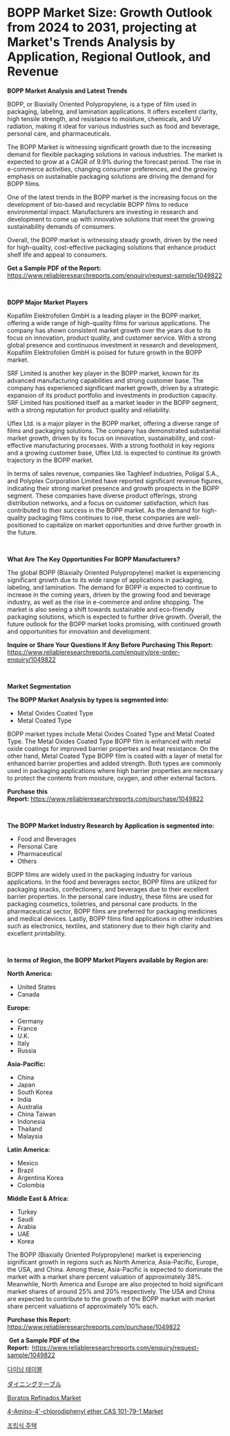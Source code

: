 <p><h1>BOPP Market Size: Growth Outlook from 2024 to 2031, projecting at Market's Trends Analysis by Application, Regional Outlook, and Revenue</h1></p><p><strong>BOPP Market Analysis and Latest Trends</strong></p>
<p><p>BOPP, or Biaxially Oriented Polypropylene, is a type of film used in packaging, labeling, and lamination applications. It offers excellent clarity, high tensile strength, and resistance to moisture, chemicals, and UV radiation, making it ideal for various industries such as food and beverage, personal care, and pharmaceuticals.</p><p>The BOPP Market is witnessing significant growth due to the increasing demand for flexible packaging solutions in various industries. The market is expected to grow at a CAGR of 9.9% during the forecast period. The rise in e-commerce activities, changing consumer preferences, and the growing emphasis on sustainable packaging solutions are driving the demand for BOPP films.</p><p>One of the latest trends in the BOPP market is the increasing focus on the development of bio-based and recyclable BOPP films to reduce environmental impact. Manufacturers are investing in research and development to come up with innovative solutions that meet the growing sustainability demands of consumers.</p><p>Overall, the BOPP market is witnessing steady growth, driven by the need for high-quality, cost-effective packaging solutions that enhance product shelf life and appeal to consumers.</p></p>
<p><strong>Get a Sample PDF of the Report:&nbsp;</strong> <a href="https://www.reliableresearchreports.com/enquiry/request-sample/1049822">https://www.reliableresearchreports.com/enquiry/request-sample/1049822</a></p>
<p>&nbsp;</p>
<p><strong>BOPP Major Market Players</strong></p>
<p><p>Kopafilm Elektrofolien GmbH is a leading player in the BOPP market, offering a wide range of high-quality films for various applications. The company has shown consistent market growth over the years due to its focus on innovation, product quality, and customer service. With a strong global presence and continuous investment in research and development, Kopafilm Elektrofolien GmbH is poised for future growth in the BOPP market.</p><p>SRF Limited is another key player in the BOPP market, known for its advanced manufacturing capabilities and strong customer base. The company has experienced significant market growth, driven by a strategic expansion of its product portfolio and investments in production capacity. SRF Limited has positioned itself as a market leader in the BOPP segment, with a strong reputation for product quality and reliability.</p><p>Uflex Ltd. is a major player in the BOPP market, offering a diverse range of films and packaging solutions. The company has demonstrated substantial market growth, driven by its focus on innovation, sustainability, and cost-effective manufacturing processes. With a strong foothold in key regions and a growing customer base, Uflex Ltd. is expected to continue its growth trajectory in the BOPP market.</p><p>In terms of sales revenue, companies like Taghleef Industries, Poligal S.A., and Polyplex Corporation Limited have reported significant revenue figures, indicating their strong market presence and growth prospects in the BOPP segment. These companies have diverse product offerings, strong distribution networks, and a focus on customer satisfaction, which has contributed to their success in the BOPP market. As the demand for high-quality packaging films continues to rise, these companies are well-positioned to capitalize on market opportunities and drive further growth in the future.</p></p>
<p>&nbsp;</p>
<p><strong>What Are The Key Opportunities For BOPP Manufacturers?</strong></p>
<p><p>The global BOPP (Biaxially Oriented Polypropylene) market is experiencing significant growth due to its wide range of applications in packaging, labeling, and lamination. The demand for BOPP is expected to continue to increase in the coming years, driven by the growing food and beverage industry, as well as the rise in e-commerce and online shopping. The market is also seeing a shift towards sustainable and eco-friendly packaging solutions, which is expected to further drive growth. Overall, the future outlook for the BOPP market looks promising, with continued growth and opportunities for innovation and development.</p></p>
<p><strong>Inquire or Share Your Questions If Any Before Purchasing This Report:</strong> <a href="https://www.reliableresearchreports.com/enquiry/pre-order-enquiry/1049822">https://www.reliableresearchreports.com/enquiry/pre-order-enquiry/1049822</a></p>
<p>&nbsp;</p>
<p><strong>Market Segmentation</strong></p>
<p><strong>The BOPP Market Analysis by types is segmented into:</strong></p>
<p><ul><li>Metal Oxides Coated Type</li><li>Metal Coated Type</li></ul></p>
<p><p>BOPP market types include Metal Oxides Coated Type and Metal Coated Type. The Metal Oxides Coated Type BOPP film is enhanced with metal oxide coatings for improved barrier properties and heat resistance. On the other hand, Metal Coated Type BOPP film is coated with a layer of metal for enhanced barrier properties and added strength. Both types are commonly used in packaging applications where high barrier properties are necessary to protect the contents from moisture, oxygen, and other external factors.</p></p>
<p><strong>Purchase this Report:&nbsp;</strong><a href="https://www.reliableresearchreports.com/purchase/1049822">https://www.reliableresearchreports.com/purchase/1049822</a></p>
<p>&nbsp;</p>
<p><strong>The BOPP Market Industry Research by Application is segmented into:</strong></p>
<p><ul><li>Food and Beverages</li><li>Personal Care</li><li>Pharmaceutical</li><li>Others</li></ul></p>
<p><p>BOPP films are widely used in the packaging industry for various applications. In the food and beverages sector, BOPP films are utilized for packaging snacks, confectionery, and beverages due to their excellent barrier properties. In the personal care industry, these films are used for packaging cosmetics, toiletries, and personal care products. In the pharmaceutical sector, BOPP films are preferred for packaging medicines and medical devices. Lastly, BOPP films find applications in other industries such as electronics, textiles, and stationery due to their high clarity and excellent printability.</p></p>
<p>&nbsp;</p>
<p><strong>In terms of Region, the BOPP Market Players available by Region are:</strong></p>
<p>
    <p> <strong> North America: </strong>
        <ul>
            <li>United States</li>
            <li>Canada</li>
        </ul>
        </p> 
    <p> <strong> Europe: </strong>
        <ul>
            <li>Germany</li>
            <li>France</li>
            <li>U.K.</li>
            <li>Italy</li>
            <li>Russia</li>
        </ul>
        </p> 
    <p> <strong> Asia-Pacific: </strong>
        <ul>
            <li>China</li>
            <li>Japan</li>
            <li>South Korea</li>
            <li>India</li>
            <li>Australia</li>
            <li>China Taiwan</li>
            <li>Indonesia</li>
            <li>Thailand</li>
            <li>Malaysia</li>
        </ul>
        </p> 
    <p> <strong> Latin America: </strong>
        <ul>
            <li>Mexico</li>
            <li>Brazil</li>
            <li>Argentina Korea</li>
            <li>Colombia</li>
        </ul>
        </p> 
    <p> <strong> Middle East & Africa: </strong>
        <ul>
            <li>Turkey</li>
            <li>Saudi</li>
            <li>Arabia</li>
            <li>UAE</li>
            <li>Korea</li>
        </ul>
    </p>
    </p>
<p><p>The BOPP (Biaxially Oriented Polypropylene) market is experiencing significant growth in regions such as North America, Asia-Pacific, Europe, the USA, and China. Among these, Asia-Pacific is expected to dominate the market with a market share percent valuation of approximately 38%. Meanwhile, North America and Europe are also projected to hold significant market shares of around 25% and 20% respectively. The USA and China are expected to contribute to the growth of the BOPP market with market share percent valuations of approximately 10% each.</p></p>
<p><strong>Purchase this Report: </strong><a href="https://www.reliableresearchreports.com/purchase/1049822">https://www.reliableresearchreports.com/purchase/1049822</a></p>
<p>&nbsp;<strong>Get a Sample PDF of the Report:&nbsp;&nbsp;</strong><a href="https://www.reliableresearchreports.com/enquiry/request-sample/1049822">https://www.reliableresearchreports.com/enquiry/request-sample/1049822</a></p>
<p><strong></strong></p>
<p><p><a href="https://medium.com/@glendatilghmankmgz0rbhwpy/%EC%8B%9D%EC%82%AC-%ED%85%8C%EC%9D%B4%EB%B8%94-%EC%8B%9C%EC%9E%A5-2031%EB%85%84%EA%B9%8C%EC%A7%80-%EC%84%B1%EA%B3%B5%EC%A0%81%EC%9D%B8-%EB%B9%84%EC%A6%88%EB%8B%88%EC%8A%A4-%EC%A0%84%EB%9E%B5%EC%9D%84-%EC%9C%84%ED%95%9C-%ED%95%B5%EC%8B%AC-1c928f4d41e4">다이닝 테이블</a></p><p><a href="https://medium.com/@diegogaylord2023/%E3%83%80%E3%82%A4%E3%83%8B%E3%83%B3%E3%82%B0%E3%83%86%E3%83%BC%E3%83%96%E3%83%AB%E5%B8%82%E5%A0%B4%E3%81%AF-%E5%B8%82%E5%A0%B4%E3%82%B7%E3%82%A7%E3%82%A2-%E5%B8%82%E5%A0%B4%E5%8B%95%E5%90%91-%E5%B8%82%E5%A0%B4%E6%88%90%E9%95%B7%E3%81%AB%E9%96%A2%E3%81%99%E3%82%8B%E6%83%85%E5%A0%B1%E3%82%92%E6%8F%90%E4%BE%9B%E3%81%97%E3%81%BE%E3%81%99-4f8fe51431ea">ダイニングテーブル</a></p><p><a href="https://fuschia-pecorino-a6d.notion.site/Boratos-Refinados-Market-Size-Focuses-on-Market-Dynamics-In-Depth-Analysis-and-Future-Projections-o-80a5df66711c40529b8dda12e51c2a38">Boratos Refinados Market</a></p><p><a href="https://florentine-yuzu-f42.notion.site/4-Amino-4-chlorodiphenyl-ether-CAS-101-79-1-Market-Size-2024-2031-Global-Industrial-Analysis-Key-f64b8ad605da4ab7895b5988931eb89f">4-Amino-4'-chlorodiphenyl ether CAS 101-79-1 Market</a></p><p><a href="https://medium.com/@francishtryerzog6789/%ED%94%84%EB%A6%AC%ED%8C%B9-%EC%A3%BC%ED%83%9D-%EC%8B%9C%EC%9E%A5-%EA%B7%9C%EB%AA%A8%EB%8A%94-%EA%B8%80%EB%A1%9C%EB%B2%8C-%EC%82%B0%EC%97%85%EC%97%90%EC%84%9C-%EA%B0%80%EC%9E%A5-%EC%A2%8B%EC%9D%80-%EB%A7%88%EC%BC%80%ED%8C%85-%EC%B1%84%EB%84%90%EC%9D%84-%EB%B3%B4%EC%97%AC%EC%A4%8D%EB%8B%88%EB%8B%A4-f289a4b46a46">조립식 주택</a></p></p>